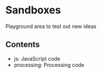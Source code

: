 # Sandboxes
Playground area to test out new ideas

## Contents
 - js: JavaScript code
 - processing: Processing code